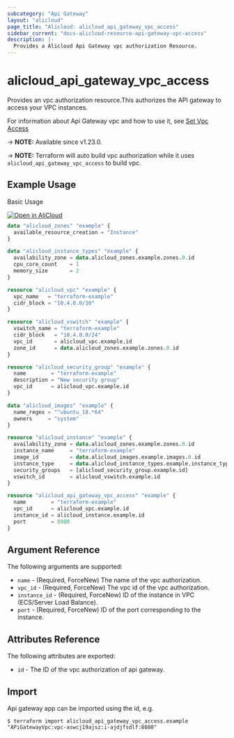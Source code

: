 ```yaml
---
subcategory: "Api Gateway"
layout: "alicloud"
page_title: "Alicloud: alicloud_api_gateway_vpc_access"
sidebar_current: "docs-alicloud-resource-api-gateway-vpc-access"
description: |-
  Provides a Alicloud Api Gateway vpc authorization Resource.
---
```


# alicloud_api_gateway_vpc_access

Provides an vpc authorization resource.This authorizes the API gateway to access your VPC instances.

For information about Api Gateway vpc and how to use it, see [Set Vpc Access](https://www.alibabacloud.com/help/en/api-gateway/latest/api-cloudapi-2016-07-14-setvpcaccess)

-> **NOTE:** Available since v1.23.0.

-> **NOTE:** Terraform will auto build vpc authorization while it uses `alicloud_api_gateway_vpc_access` to build vpc.

## Example Usage

Basic Usage

<div style="display: block;margin-bottom: 40px;"><div class="oics-button" style="float: right;position: absolute;margin-bottom: 10px;">
  <a href="https://api.aliyun.com/api-tools/terraform?resource=alicloud_api_gateway_vpc_access&exampleId=b5341684-a6a0-1482-f91e-797559cda57c9e1cb314&activeTab=example&spm=docs.r.api_gateway_vpc_access.0.b5341684a6&intl_lang=EN_US" target="_blank">
    <img alt="Open in AliCloud" src="https://img.alicdn.com/imgextra/i1/O1CN01hjjqXv1uYUlY56FyX_!!6000000006049-55-tps-254-36.svg" style="max-height: 44px; max-width: 100%;">
  </a>
</div></div>

```terraform
data "alicloud_zones" "example" {
  available_resource_creation = "Instance"
}

data "alicloud_instance_types" "example" {
  availability_zone = data.alicloud_zones.example.zones.0.id
  cpu_core_count    = 1
  memory_size       = 2
}

resource "alicloud_vpc" "example" {
  vpc_name   = "terraform-example"
  cidr_block = "10.4.0.0/16"
}

resource "alicloud_vswitch" "example" {
  vswitch_name = "terraform-example"
  cidr_block   = "10.4.0.0/24"
  vpc_id       = alicloud_vpc.example.id
  zone_id      = data.alicloud_zones.example.zones.0.id
}

resource "alicloud_security_group" "example" {
  name        = "terraform-example"
  description = "New security group"
  vpc_id      = alicloud_vpc.example.id
}

data "alicloud_images" "example" {
  name_regex = "^ubuntu_18.*64"
  owners     = "system"
}

resource "alicloud_instance" "example" {
  availability_zone = data.alicloud_zones.example.zones.0.id
  instance_name     = "terraform-example"
  image_id          = data.alicloud_images.example.images.0.id
  instance_type     = data.alicloud_instance_types.example.instance_types.0.id
  security_groups   = [alicloud_security_group.example.id]
  vswitch_id        = alicloud_vswitch.example.id
}

resource "alicloud_api_gateway_vpc_access" "example" {
  name        = "terraform-example"
  vpc_id      = alicloud_vpc.example.id
  instance_id = alicloud_instance.example.id
  port        = 8080
}
```
## Argument Reference

The following arguments are supported:

* `name` - (Required, ForceNew) The name of the vpc authorization. 
* `vpc_id` - (Required, ForceNew) The vpc id of the vpc authorization. 
* `instance_id` - (Required, ForceNew) ID of the instance in VPC (ECS/Server Load Balance).
* `port` - (Required, ForceNew) ID of the port corresponding to the instance.

## Attributes Reference

The following attributes are exported:

* `id` - The ID of the vpc authorization of api gateway.

## Import

Api gateway app can be imported using the id, e.g.

```shell
$ terraform import alicloud_api_gateway_vpc_access.example "APiGatewayVpc:vpc-aswcj19ajsz:i-ajdjfsdlf:8080"
```
